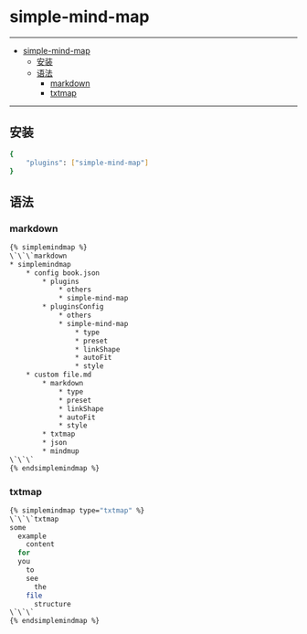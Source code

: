 # simple-mind-map

---

- [simple-mind-map](#simple-mind-map)
  - [安装](#安装)
  - [语法](#语法)
    - [markdown](#markdown)
    - [txtmap](#txtmap)

---

## 安装

``` sh
{
    "plugins": ["simple-mind-map"]
}
```

## 语法

### markdown

``` sh
{% simplemindmap %}
\`\`\`markdown
* simplemindmap
    * config book.json
        * plugins
            * others
            * simple-mind-map
        * pluginsConfig
            * others
            * simple-mind-map
                * type
                * preset
                * linkShape
                * autoFit
                * style
    * custom file.md
        * markdown
            * type
            * preset
            * linkShape
            * autoFit
            * style
        * txtmap
        * json
        * mindmup
\`\`\`
{% endsimplemindmap %}
```

### txtmap

``` sh
{% simplemindmap type="txtmap" %}
\`\`\`txtmap
some
  example
    content
  for
  you
    to
    see
      the
    file
      structure
\`\`\`
{% endsimplemindmap %}
```

